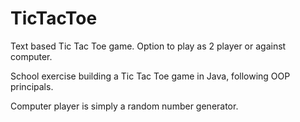 # TicTacToe
Text based Tic Tac Toe game. Option to play as 2 player or against computer.


School exercise building a Tic Tac Toe game in Java, following OOP principals. 

Computer player is simply a random number generator.
